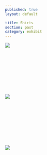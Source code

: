 ```yaml
---
published: true
layout: default

title: Shirts
section: past
category: exhibit
---
```


<img src="https://farm1.staticflickr.com/413/19987792996_565e451efe_c.jpg">
<br><br>
<br><br>
<br><br>
<br><br>
<br><br>
<img src="https://farm1.staticflickr.com/478/19825982198_21ec040a43_c.jpg">
<br><br>
<br><br>
<br><br>
<br><br>
<br><br>
<img src="https://farm4.staticflickr.com/3799/19391466864_9e15408d56_c.jpg">
